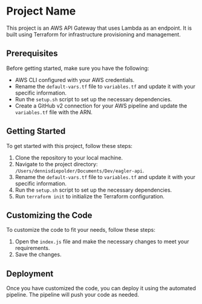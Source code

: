 # Project Name

This project is an AWS API Gateway that uses Lambda as an endpoint. It is built using Terraform for infrastructure provisioning and management.

## Prerequisites

Before getting started, make sure you have the following:

- AWS CLI configured with your AWS credentials.
- Rename the `default-vars.tf` file to `variables.tf` and update it with your specific information.
- Run the `setup.sh` script to set up the necessary dependencies.
- Create a GitHub v2 connection for your AWS pipeline and update the `variables.tf` file with the ARN.

## Getting Started

To get started with this project, follow these steps:

1. Clone the repository to your local machine.
2. Navigate to the project directory: `/Users/dennisdiepolder/Documents/Dev/eagler-api`.
3. Rename the `default-vars.tf` file to `variables.tf` and update it with your specific information.
4. Run the `setup.sh` script to set up the necessary dependencies.
5. Run `terraform init` to initialize the Terraform configuration.

## Customizing the Code

To customize the code to fit your needs, follow these steps:

1. Open the `index.js` file and make the necessary changes to meet your requirements.
2. Save the changes.

## Deployment

Once you have customized the code, you can deploy it using the automated pipeline. The pipeline will push your code as needed.